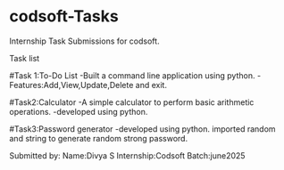 # codsoft-Tasks
Internship Task Submissions for codsoft.


Task list


#Task 1:To-Do List
-Built a command line application using python.
-Features:Add,View,Update,Delete and exit.

#Task2:Calculator
-A simple calculator to perform basic arithmetic operations.
-developed using python.

#Task3:Password generator
-developed using python.
imported random and string to generate random strong password.


Submitted by:
Name:Divya S
Internship:Codsoft
Batch:june2025
